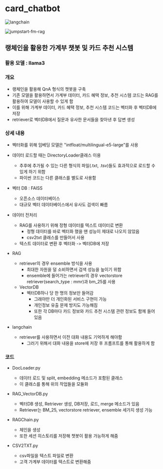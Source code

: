 # card_chatbot
![langchain](https://github.com/user-attachments/assets/196777a2-540d-4b20-9086-da5b21c808e4)

![jumpstart-fm-rag](https://github.com/user-attachments/assets/4a8d5e08-9f15-4b49-8ad0-cc6eb3ddb704)


## 랭체인을 활용한 가계부 챗봇 및 카드 추천 시스템

### 활용 모델 : llama3

### 개요
- 랭체인을 활용해 QnA 형식의 챗봇을 구축
- 기존 모델을 활용하면서 가계부 데이터, 카드 혜택 정보, 추천 시스템 코드는 RAG를 활용하여 모델이 사용할 수 있게 함
- 이를 위해 가계부 데이터, 카드 혜택 정보, 추천 시스템 코드는 벡터화 후 벡터DB에 저장
- retriever로 벡터DB에서 질문과 유사한 문서들을 찾아낸 후 답변 생성

### 상세 내용
- 벡터화를 위해 임베딩 모델은 "intfloat/multilingual-e5-large"를 사용
- 데이터 로드할 때는 DirectoryLoader클래스 이용
  - 추후에 추가될 수 있는 다른 형식의 파일(.txt, .tsv)들도 효과적으로 로드할 수 있게 하기 위함
  - 파이썬 코드는 다른 클래스를 별도로 사용함
- 벡터 DB : FAISS
  - 오픈소스 데이터베이스
  - 대규모 벡터 데이터베이스에서 유사도 검색이 빠름

- 데이터 전처리
  - RAG를 사용하기 위해 정형 데이터를 텍스트 데이터로 변환
    - 정형 데이터를 바로 벡터화 했을 땐 성능이 제대로 나오지 않았음
    - csv2txt 클래스를 만들어서 사용
  - 텍스트 데이터로 변환 후 벡터화 -> 벡터DB에 저장

- RAG
  - retriever의 경우 ensemble 방식을 사용
    - 최대한 자원을 덜 소비하면서 검색 성능을 높이기 위함
    - ensemble에 들어가는 retriever의 경우 vectorstore retriever(search_type : mmr)과 bm_25를 사용
  - VectorDB
    - 벡터DB하나 당 한 명의 정보만 들어감
      - 그래야만 더 개인화된 서비스 구현이 가능
      - 개인정보 유출 문제 방지도 가능해짐
      - 또한 각 DB마다 카드 정보와 카드 추천 시스템 관련 정보도 함께 들어있음


- langchain
  - retriever를 사용하면서 이전 대화 내용도 기억하게 해야함
    - 그러기 위해서 대화 내용을 store에 저장 후 프롬프트를 통해 활용하게 함

### 코드
- DocLoader.py
  - 데이터 로드 및 split, embedding 메소드가 포함된 클래스
  - 이 클래스를 통해 위의 작업들을 모듈화

- RAG_VectorDB.py
  - 벡터DB 생성, Retriever 생성, DB저장, 로드, merge 메소드가 있음
  - Retriever는 BM_25, vectorstore retriever, ensemble 세가지 생성 가능

- RAGChain.py
  - 체인을 생성
  - 또한 세션 히스토리를 저장해 챗봇이 활용 가능하게 해줌

- CSV2TXT.py
  - csv파일을 텍스트 파일로 변환
  - 고객 가계부 데이터를 텍스트로 변환해줌